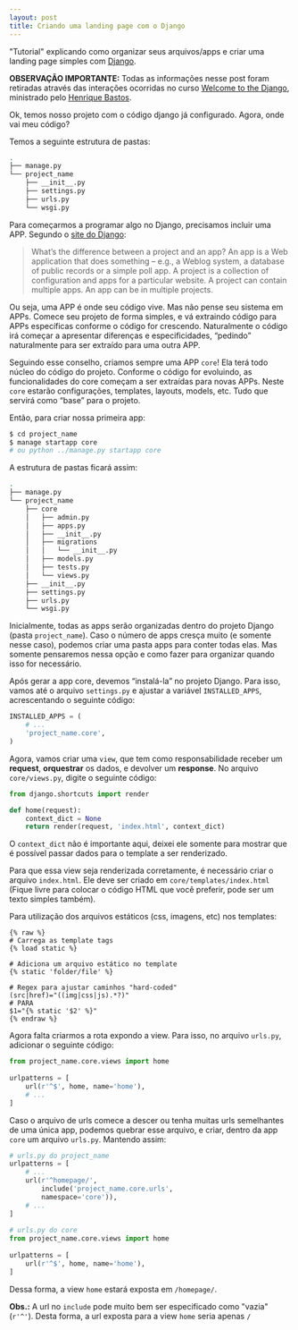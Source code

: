 ```yaml
---
layout: post
title: Criando uma landing page com o Django
---
```

"Tutorial" explicando como organizar seus arquivos/apps e criar uma landing page simples com [Django](https://www.djangoproject.com/).

**OBSERVAÇÃO IMPORTANTE:**
Todas as informações nesse post foram retiradas através das interações ocorridas no curso [Welcome to the Django](http://welcometothedjango.com.br/),
ministrado pelo [Henrique Bastos](http://henriquebastos.net/).

Ok, temos nosso projeto com o código django já configurado. Agora, onde vai meu código?

Temos a seguinte estrutura de pastas:

```bash
.
├── manage.py
└── project_name
    ├── __init__.py
    ├── settings.py
    ├── urls.py
    └── wsgi.py
```

Para começarmos a programar algo no Django, precisamos incluir uma APP.
Segundo o [site do Django](https://docs.djangoproject.com/en/1.9/intro/tutorial01/#creating-the-polls-app):

> What’s the difference between a project and an app?
> An app is a Web application that does something – e.g., a Weblog system, a database of public records or a simple poll app.
> A project is a collection of configuration and apps for a particular website.
> A project can contain multiple apps. An app can be in multiple projects.

Ou seja, uma APP é onde seu código vive. Mas não pense seu sistema em APPs.
Comece seu projeto de forma simples, e vá extraindo código para APPs específicas conforme o código for crescendo.
Naturalmente o código irá começar a apresentar diferenças e especificidades,
“pedindo” naturalmente para ser extraído para uma outra APP.

Seguindo esse conselho, criamos sempre uma APP `core`! Ela terá todo núcleo do código do projeto.
Conforme o código for evoluindo, as funcionalidades do core começam a ser extraídas para novas APPs.
Neste `core` estarão configurações, templates, layouts, models, etc. Tudo que servirá como “base” para o projeto.

Então, para criar nossa primeira app:

```bash
$ cd project_name
$ manage startapp core
# ou python ../manage.py startapp core
```

A estrutura de pastas ficará assim:

```bash
.
├── manage.py
└── project_name
    ├── core
    │   ├── admin.py
    │   ├── apps.py
    │   ├── __init__.py
    │   ├── migrations
    │   │   └── __init__.py
    │   ├── models.py
    │   ├── tests.py
    │   └── views.py
    ├── __init__.py
    ├── settings.py
    ├── urls.py
    └── wsgi.py
```

Inicialmente, todas as apps serão organizadas dentro do projeto Django (pasta `project_name`).
Caso o número de apps cresça muito (e somente nesse caso), podemos criar uma pasta apps para conter todas elas.
Mas somente pensaremos nessa opção e como fazer para organizar quando isso for necessário.

Após gerar a app core, devemos “instalá-la” no projeto Django.
Para isso, vamos até o arquivo `settings.py` e ajustar a variável `INSTALLED_APPS`, acrescentando o seguinte código:

```python
INSTALLED_APPS = (
    # ...
    'project_name.core',
)
```

Agora, vamos criar uma `view`, que tem como responsabilidade receber um **request**,
**orquestrar** os dados, e devolver um **response**. No arquivo `core/views.py`, digite o seguinte código:

```python
from django.shortcuts import render

def home(request):
    context_dict = None
    return render(request, 'index.html', context_dict)
```

O `context_dict` não é importante aqui, deixei ele somente para mostrar que é possível passar dados para o template a ser renderizado.

Para que essa view seja renderizada corretamente, é necessário criar o arquivo `index.html`.
Ele deve ser criado em `core/templates/index.html`
(Fique livre para colocar o código HTML que você preferir, pode ser um texto simples também).

Para utilização dos arquivos estáticos (css, imagens, etc) nos templates:

```
{% raw %}
# Carrega as template tags
{% load static %}
 
# Adiciona um arquivo estático no template
{% static 'folder/file' %}
 
# Regex para ajustar caminhos "hard-coded"
(src|href)="((img|css|js).*?)" 
# PARA
$1="{% static '$2' %}"
{% endraw %}
```

Agora falta criarmos a rota expondo a view. Para isso, no arquivo `urls.py`, adicionar o seguinte código:

```python
from project_name.core.views import home
 
urlpatterns = [
    url(r'^$', home, name='home'),
    # ...
]
```

Caso o arquivo de urls comece a descer ou tenha muitas urls semelhantes de uma única app,
podemos quebrar esse arquivo, e criar, dentro da app `core` um arquivo `urls.py`. Mantendo assim:

```python
# urls.py do project_name
urlpatterns = [
    # ...
    url(r'^homepage/',
        include('project_name.core.urls',
        namespace='core')),
    # ...
]
 
# urls.py do core
from project_name.core.views import home
 
urlpatterns = [
    url(r'^$', home, name='home'),
]
```

Dessa forma, a view `home` estará exposta em `/homepage/`.

**Obs.:** A url no `include` pode muito bem ser especificado como "vazia" (`r'^'`). Desta forma, a url exposta para a view `home` seria apenas `/`
